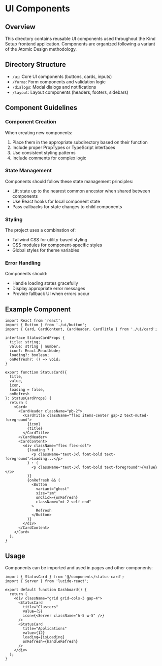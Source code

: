 # UI Components

## Overview

This directory contains reusable UI components used throughout the Kind Setup frontend application. Components are organized following a variant of the Atomic Design methodology.

## Directory Structure

- `/ui`: Core UI components (buttons, cards, inputs)
- `/forms`: Form components and validation logic
- `/dialogs`: Modal dialogs and notifications
- `/layout`: Layout components (headers, footers, sidebars)

## Component Guidelines

### Component Creation

When creating new components:

1. Place them in the appropriate subdirectory based on their function
2. Include proper PropTypes or TypeScript interfaces
3. Use consistent styling patterns
4. Include comments for complex logic

### State Management

Components should follow these state management principles:

- Lift state up to the nearest common ancestor when shared between components
- Use React hooks for local component state
- Pass callbacks for state changes to child components

### Styling

The project uses a combination of:

- Tailwind CSS for utility-based styling
- CSS modules for component-specific styles
- Global styles for theme variables

### Error Handling

Components should:

- Handle loading states gracefully
- Display appropriate error messages
- Provide fallback UI when errors occur

## Example Component

```tsx
import React from 'react';
import { Button } from './ui/button';
import { Card, CardContent, CardHeader, CardTitle } from './ui/card';

interface StatusCardProps {
  title: string;
  value: string | number;
  icon?: React.ReactNode;
  loading?: boolean;
  onRefresh?: () => void;
}

export function StatusCard({ 
  title, 
  value, 
  icon, 
  loading = false,
  onRefresh 
}: StatusCardProps) {
  return (
    <Card>
      <CardHeader className="pb-2">
        <CardTitle className="flex items-center gap-2 text-muted-foreground">
          {icon}
          {title}
        </CardTitle>
      </CardHeader>
      <CardContent>
        <div className="flex flex-col">
          {loading ? (
            <p className="text-3xl font-bold text-foreground">Loading...</p>
          ) : (
            <p className="text-3xl font-bold text-foreground">{value}</p>
          )}
          {onRefresh && (
            <Button 
              variant="ghost" 
              size="sm" 
              onClick={onRefresh} 
              className="mt-2 self-end"
            >
              Refresh
            </Button>
          )}
        </div>
      </CardContent>
    </Card>
  );
}
```

## Usage

Components can be imported and used in pages and other components:

```tsx
import { StatusCard } from '@/components/status-card';
import { Server } from 'lucide-react';

export default function Dashboard() {
  return (
    <div className="grid grid-cols-3 gap-4">
      <StatusCard 
        title="Clusters" 
        value={5} 
        icon={<Server className="h-5 w-5" />} 
      />
      <StatusCard 
        title="Applications" 
        value={12} 
        loading={isLoading}
        onRefresh={handleRefresh}
      />
    </div>
  );
}
```
